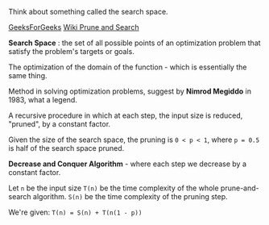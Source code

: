 Think about something called the search space. 

[GeeksForGeeks](https://www.geeksforgeeks.org/dsa/prune-and-search-a-complexity-analysis-overview)
[Wiki Prune and Search](https://en.wikipedia.org/wiki/Prune_and_search)

**Search Space** : the set of all possible points of an optimization problem that satisfy the problem's targets or goals. 

The optimization of the domain of the function - which is essentially the same thing. 

Method in solving optimization problems, suggest by **Nimrod Megiddo** in 1983, what a legend. 

A recursive procedure in which at each step, the input size is reduced, "pruned", by a constant factor. 

Given the size of the search space, the pruning is `0 < p < 1`, where `p = 0.5` is half of the search space pruned.

**Decrease and Conquer Algorithm** - where each step we decrease by a constant factor. 

Let `n` be the input size `T(n)` be the time complexity of the whole prune-and-search algorithm. 
`S(n)` be the time complexity of the pruning step. 

We're given: `T(n) = S(n) + T(n(1 - p))`


